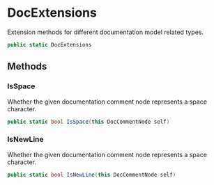 # DocExtensions
Extension methods for different documentation model related types.

```cs
public static DocExtensions 
```

## Methods
### IsSpace
Whether the given documentation comment node represents a space character.

```cs
public static bool IsSpace(this DocCommentNode self)
```

### IsNewLine
Whether the given documentation comment node represents a space character.

```cs
public static bool IsNewLine(this DocCommentNode self)
```

